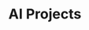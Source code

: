---
title: "AI Projects"
description: "A collection of AI-related projects and experiments"
# date: 2024-03-31
draft: true
--- 